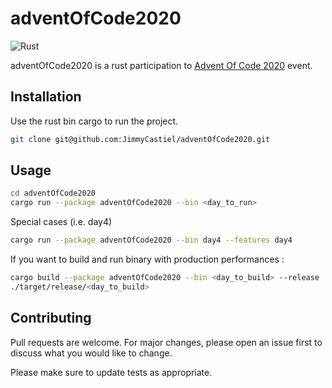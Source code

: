 # adventOfCode2020

![Rust](https://github.com/JimmyCastiel/adventOfCode2020/workflows/Rust/badge.svg)

adventOfCode2020 is a rust participation to [Advent Of Code 2020](https://adventofcode.com/2020) event.

## Installation

Use the rust bin cargo to run the project.

```bash
git clone git@github.com:JimmyCastiel/adventOfCode2020.git
```

## Usage

```bash
cd adventOfCode2020
cargo run --package adventOfCode2020 --bin <day_to_run>
```
Special cases (i.e. day4)

```bash
cargo run --package adventOfCode2020 --bin day4 --features day4
```

If you want to build and run binary with production performances :

```bash
cargo build --package adventOfCode2020 --bin <day_to_build> --release
./target/release/<day_to_build>
```

## Contributing
Pull requests are welcome. For major changes, please open an issue first to discuss what you would like to change.

Please make sure to update tests as appropriate.
